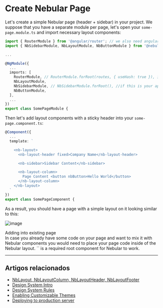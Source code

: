 # Create Nebular Page

Let's create a simple Nebular page (header + sidebar) in your project.
We suppose that you have a separate module per page, let's open your `some-page.module.ts` and import necessary layout components:

```ts
import { RouterModule } from '@angular/router'; // we also need angular router for Nebular to function properly
import { NbSidebarModule, NbLayoutModule, NbButtonModule } from '@nebular/theme';

...

@NgModule({
  ...
  imports: [
    RouterModule, // RouterModule.forRoot(routes, { useHash: true }), if this is your app.module
    NbLayoutModule,
    NbSidebarModule, // NbSidebarModule.forRoot(), //if this is your app.module
    NbButtonModule,
  ],
  ...
})
export class SomePageModule {

```

Then let's add layout components with a sticky header into your `some-page.component.ts`:

```ts
@Component({
  ...
  template: `

    <nb-layout>
      <nb-layout-header fixed>Company Name</nb-layout-header>

      <nb-sidebar>Sidebar Content</nb-sidebar>

      <nb-layout-column>
        Page Content <button nbButton>Hello World</button>
      </nb-layout-column>
    </nb-layout>
  `
})
export class SomePageComponent {

```

As a result, you should have a page with a simple layout on it looking similar to this:

![image](assets/images/articles/sample-page.png)

<div class="note note-info">
  <div class="note-title">Adding into existing page</div>
  <div class="note-body">
    In case you already have some code on your page and want to mix it with Nebular components you would need to place your page code inside of the Nebular layout. 
    `<nb-layout></nb-layout>` is a required root component for Nebular to work.
  </div>
</div>
<hr>

## Artigos relacionados

- [NbLayout, NbLayoutColumn, NbLayoutHeader, NbLayoutFooter](docs/components/layout)
- [Design System Intro](/docs/design-system/eva-design-system-intro)
- [Design System Rules](docs/design-system/design-system-theme)
- [Enabling Customizable Themes](docs/design-system/enable-customizable-theme)
- [Deploying to production server](docs/guides/server-deployment)
